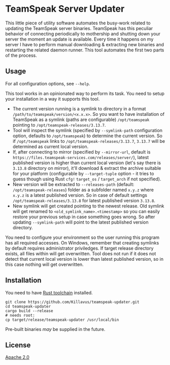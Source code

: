 # TeamSpeak Server Updater

This little piece of utility software automates the busy-work related to updating the TeamSpeak server binaries. TeamSpeak has this peculiar behavior of connecting periodically to mothership and shutting down your server the moment an update is available. Every time it happens on my server I have to perform manual downloading & extracting new binaries and restarting the related daemon runner. This tool automates the first two parts of the process.

## Usage

For all configuration options, see `--help`.

This tool works in an opinionated way to perform its task. You need to setup your installation in a way it supports this tool.

- The current version running is a symlink to directory in a format `/path/to/teamspeak/version/<x.x.x>`. So you want to have installation of TeamSpeak as a symlink (paths are configurable) `/opt/teamspeak` pointing to `/opt/teamspeak-releases/3.13.7`.
- Tool will inspect the symlink (specified by `--symlink-path` configuration option, defaults to `/opt/teamspeak`) to determine the current version. So if `/opt/teamspeak` links to `/opt/teamspeak-releases/3.13.7`, `3.13.7` will be determined as current local version.
- If, after connecting to mirror (specified by `--mirror-url`, default is `https://files.teamspeak-services.com/releases/server/`), latest published version is higher than current local version (let's say there is `3.13.8` directory on mirror), it'll download & extract the archive suitable for your platform (configurable by `--target-tuple` option - it tries to guess though using Rust `cfg!` `target_os` / `target_arch` if not specified).
- New version will be extracted to `--releases-path` (default: `/opt/teamspeak-releases`) folder as a subfolder named `x.y.z` where `x.y.z` is a latest published version. So in case of default settings `/opt/teamspeak-releases/3.13.8` for latest published version `3.13.8`.
- New symlink will get created pointing to the newest release. Old symlink will get renamed to `<old_symlink_name>.<timestamp>` so you can easily restore your previous setup in case something goes wrong. So after updating `--symlink-path` will point to the latest published version directory.

You need to configure your environment so the user running this program has all required accesses. On Windows, remember that creating symlinks by default requires administrator priviledges. If target release directory exists, all files within will get overwritten. Tool does not run if it does not detect that current local version is lower than latest published version, so in this case nothing will get overwritten.

## Installation

You need to have [Rust toolchain](https://rustup.rs/) installed.

```
git clone https://github.com/Killavus/teamspeak-updater.git
cd teamspeak-updater
cargo build --release
# needs root:
cp target/release/teamspeak-updater /usr/local/bin
```

Pre-built binaries _may_ be supplied in the future.

## License

[Apache 2.0](https://www.apache.org/licenses/LICENSE-2.0)
